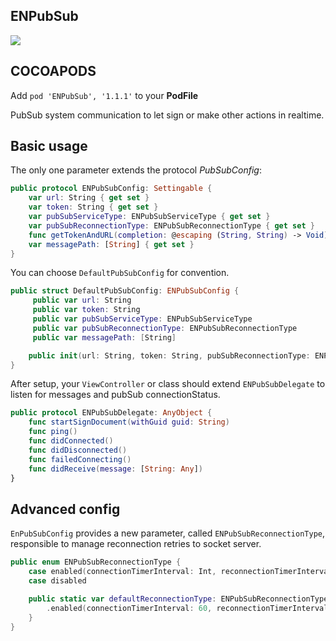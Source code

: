 ## ENPubSub

![](https://badgen.net/badge/stable/1.1.1/blue)

## COCOAPODS

Add `pod 'ENPubSub', '1.1.1'` to your **PodFile**

PubSub system communication to let sign or make other actions in realtime.

## Basic usage

The only one parameter extends the protocol _PubSubConfig_:

```swift
public protocol ENPubSubConfig: Settingable {
	var url: String { get set }
	var token: String { get set }
	var pubSubServiceType: ENPubSubServiceType { get set }
	var pubSubReconnectionType: ENPubSubReconnectionType { get set }
	func getTokenAndURL(completion: @escaping (String, String) -> Void) throws
	var messagePath: [String] { get set }
}
```

You can choose `DefaultPubSubConfig` for convention.

```swift
public struct DefaultPubSubConfig: ENPubSubConfig {
	 public var url: String
	 public var token: String
	 public var pubSubServiceType: ENPubSubServiceType
	 public var pubSubReconnectionType: ENPubSubReconnectionType
	 public var messagePath: [String]

	public init(url: String, token: String, pubSubReconnectionType: ENPubSubReconnectionType = .defaultReconnectionType, pubSubServiceType: ENPubSubServiceType, messagePath: [String])
}
```

After setup, your `ViewController` or class should extend `ENPubSubDelegate` to listen for messages and pubSub connectionStatus.

```swift
public protocol ENPubSubDelegate: AnyObject {
	func startSignDocument(withGuid guid: String)
	func ping()
	func didConnected()
	func didDisconnected()
	func failedConnecting()
	func didReceive(message: [String: Any])
}
```

## Advanced config

`EnPubSubConfig` provides a new parameter, called `ENPubSubReconnectionType`, responsible to manage reconnection retries to socket server.

```swift
public enum ENPubSubReconnectionType {
    case enabled(connectionTimerInterval: Int, reconnectionTimerInterval: Int)
    case disabled

    public static var defaultReconnectionType: ENPubSubReconnectionType {
        .enabled(connectionTimerInterval: 60, reconnectionTimerInterval: 15)
    }
}
```
